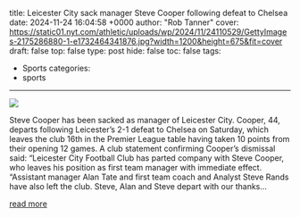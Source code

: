 title: Leicester City sack manager Steve Cooper following defeat to Chelsea
date: 2024-11-24 16:04:58 +0000
author: "Rob Tanner"
cover: https://static01.nyt.com/athletic/uploads/wp/2024/11/24110529/GettyImages-2175286880-1-e1732464341876.jpg?width=1200&height=675&fit=cover
draft: false
top: false
type: post
hide: false
toc: false
tags:
  - Sports
categories:
  - sports
---

![](https://static01.nyt.com/athletic/uploads/wp/2024/11/24110529/GettyImages-2175286880-1-e1732464341876.jpg?width=1200&height=675&fit=cover)

Steve Cooper has been sacked as manager of Leicester City. Cooper, 44, departs following Leicester’s 2-1 defeat to Chelsea on Saturday, which leaves the club 16th in the Premier League table having taken 10 points from their opening 12 games. A club statement confirming Cooper’s dismissal said: “Leicester City Football Club has parted company with Steve Cooper, who leaves his position as first team manager with immediate effect. “Assistant manager Alan Tate and first team coach and Analyst Steve Rands have also left the club. Steve, Alan and Steve depart with our thanks...

[read more](https://www.nytimes.com/athletic/5943887/2024/11/24/leicester-city-sack-steve-cooper/)
